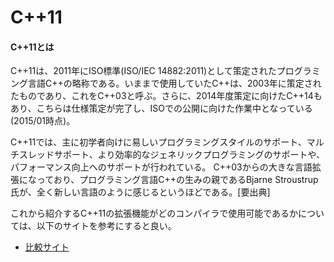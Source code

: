 # C++11

#### C++11とは
C++11は、2011年にISO標準(ISO/IEC 14882:2011)として策定されたプログラミング言語C++の略称である。いままで使用していたC++は、2003年に策定されたものであり、これをC++03と呼ぶ。さらに、2014年度策定に向けたC++14もあり、こちらは仕様策定が完了し、ISOでの公開に向けた作業中となっている(2015/01時点)。

C++11では、主に初学者向けに易しいプログラミングスタイルのサポート、マルチスレッドサポート、より効率的なジェネリックプログラミングのサポートや、パフォーマンス向上へのサポートが行われている。
C++03からの大きな言語拡張になっており、プログラミング言語C++の生みの親であるBjarne Stroustrup氏が、全く新しい言語のように感じるというほどである。[要出典]

これから紹介するC++11の拡張機能がどのコンパイラで使用可能であるかについては、以下のサイトを参考にすると良い。

 * [比較サイト](http://wiki.apache.org/stdcxx/C%2B%2B0xCompilerSupport)


